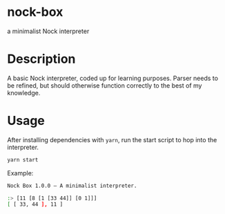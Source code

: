 # nock-box
a minimalist Nock interpreter

# Description
A basic Nock interpreter, coded up for learning purposes. Parser needs to be refined, but should otherwise function correctly to the best of my knowledge.

# Usage
After installing dependencies with `yarn`, run the start script to hop into the interpreter.
```bash
yarn start
```

Example:
```bash
Nock Box 1.0.0 — A minimalist interpreter.

:> [11 [8 [1 [33 44]] [0 1]]]
[ [ 33, 44 ], 11 ]
```
